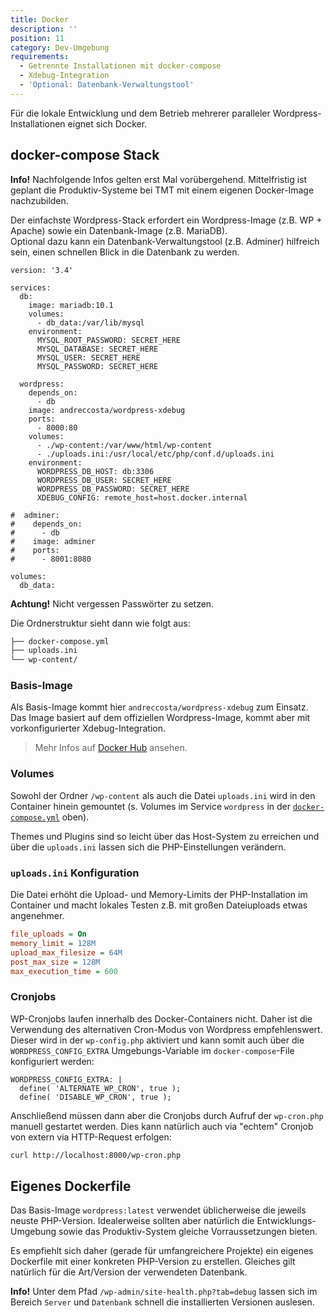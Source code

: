 ```yaml
---
title: Docker
description: ''
position: 11
category: Dev-Umgebung
requirements:
  - Getrennte Installationen mit docker-compose
  - Xdebug-Integration
  - 'Optional: Datenbank-Verwaltungstool'
---
```


Für die lokale Entwicklung und dem Betrieb mehrerer paralleler Wordpress-Installationen eignet sich Docker.

<list :items="requirements"></list>

## docker-compose Stack

<alert type="info">**Info!** Nachfolgende Infos gelten erst Mal vorübergehend. Mittelfristig ist geplant die Produktiv-Systeme bei TMT mit einem eigenen Docker-Image nachzubilden.</alert>

Der einfachste Wordpress-Stack erfordert ein Wordpress-Image (z.B. WP + Apache) sowie ein Datenbank-Image (z.B. MariaDB).  
Optional dazu kann ein Datenbank-Verwaltungstool (z.B. Adminer) hilfreich sein, einen schnellen Blick in die Datenbank zu werden.

```docker[docker-compose.yml]
version: '3.4'

services:
  db:
    image: mariadb:10.1
    volumes:
      - db_data:/var/lib/mysql
    environment:
      MYSQL_ROOT_PASSWORD: SECRET_HERE
      MYSQL_DATABASE: SECRET_HERE
      MYSQL_USER: SECRET_HERE
      MYSQL_PASSWORD: SECRET_HERE

  wordpress:
    depends_on:
      - db
    image: andreccosta/wordpress-xdebug
    ports:
      - 8000:80
    volumes:
      - ./wp-content:/var/www/html/wp-content
      - ./uploads.ini:/usr/local/etc/php/conf.d/uploads.ini
    environment:
      WORDPRESS_DB_HOST: db:3306
      WORDPRESS_DB_USER: SECRET_HERE
      WORDPRESS_DB_PASSWORD: SECRET_HERE
      XDEBUG_CONFIG: remote_host=host.docker.internal

#  adminer:
#    depends_on:
#      - db
#    image: adminer
#    ports:
#      - 8001:8080

volumes:
  db_data:
```

<alert type="warning">**Achtung!** Nicht vergessen Passwörter zu setzen.</alert>

Die Ordnerstruktur sieht dann wie folgt aus:

```bash
├── docker-compose.yml
├── uploads.ini
└── wp-content/
```

### Basis-Image

Als Basis-Image kommt hier `andreccosta/wordpress-xdebug` zum Einsatz. Das Image basiert auf dem offiziellen Wordpress-Image, kommt aber mit vorkonfigurierter Xdebug-Integration.

> Mehr Infos auf [Docker Hub](https://hub.docker.com/r/andreccosta/wordpress-xdebug) ansehen.

### Volumes

Sowohl der Ordner `/wp-content` als auch die Datei `uploads.ini` wird in den Container hinein gemountet (s. Volumes im Service `wordpress` in der [`docker-compose.yml`](#docker-compose-stack) oben).

Themes und Plugins sind so leicht über das Host-System zu erreichen und über die `uploads.ini` lassen sich die PHP-Einstellungen verändern.

### `uploads.ini` Konfiguration

Die Datei erhöht die Upload- und Memory-Limits der PHP-Installation im Container und macht lokales Testen z.B. mit großen Dateiuploads etwas angenehmer.

```ini
file_uploads = On
memory_limit = 128M
upload_max_filesize = 64M
post_max_size = 128M
max_execution_time = 600
```

### Cronjobs

WP-Cronjobs laufen innerhalb des Docker-Containers nicht. Daher ist die Verwendung des alternativen Cron-Modus von Wordpress empfehlenswert. Dieser wird in der `wp-config.php` aktiviert und kann somit auch über die `WORDPRESS_CONFIG_EXTRA` Umgebungs-Variable im `docker-compose`-File konfiguriert werden:

```docker[docker-compose.yml]
WORDPRESS_CONFIG_EXTRA: |
  define( 'ALTERNATE_WP_CRON', true );
  define( 'DISABLE_WP_CRON', true );
```

Anschließend müssen dann aber die Cronjobs durch Aufruf der `wp-cron.php` manuell gestartet werden. Dies kann natürlich auch via "echtem" Cronjob von extern via HTTP-Request erfolgen:

```sh
curl http://localhost:8000/wp-cron.php
```

## Eigenes Dockerfile

Das Basis-Image `wordpress:latest` verwendet üblicherweise die jeweils neuste PHP-Version. Idealerweise sollten aber natürlich die Entwicklungs-Umgebung sowie das Produktiv-System gleiche Vorraussetzungen bieten.

Es empfiehlt sich daher (gerade für umfangreichere Projekte) ein eigenes Dockerfile mit einer konkreten PHP-Version zu erstellen. Gleiches gilt natürlich für die Art/Version der verwendeten Datenbank.

<alert type="info">**Info!** Unter dem Pfad `/wp-admin/site-health.php?tab=debug` lassen sich im Bereich `Server` und `Datenbank` schnell die installierten Versionen auslesen.</alert>

